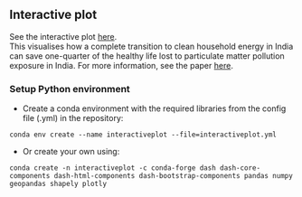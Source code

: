## Interactive plot
See the interactive plot [here](http://lukeconibear.pythonanywhere.com/).  
This visualises how a complete transition to clean household energy in India can save one-quarter of the healthy life lost to particulate matter pollution exposure in India. For more information, see the paper [here](https://doi.org/10.1088/1748-9326/ab8e8a).  

### Setup Python environment
- Create a conda environment with the required libraries from the config file (.yml) in the repository:
```
conda env create --name interactiveplot --file=interactiveplot.yml
```
- Or create your own using:
```
conda create -n interactiveplot -c conda-forge dash dash-core-components dash-html-components dash-bootstrap-components pandas numpy geopandas shapely plotly
``` 
